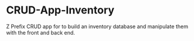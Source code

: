 # CRUD-App-Inventory
Z Prefix CRUD app for to build an inventory database and manipulate them with the front and back end.
